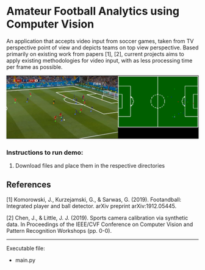 # Amateur Football Analytics using Computer Vision
<p>
An application that accepts video input from soccer games, taken from TV perspective point of view and depicts 
teams on top view perspective.
Based primarily on existing work from papers [1], [2], current projects aims to apply existing methodologies for video 
input, with as less processing time per frame as possible.

![img.png](img.png)

### Instructions to run demo:
1. Download files and place them in the respective directories

## References
<a id="1">[1]</a> 
Komorowski, J., Kurzejamski, G., & Sarwas, G. (2019). Footandball: Integrated player and ball detector. arXiv preprint arXiv:1912.05445.

<a id="2">[2]</a> 
Chen, J., & Little, J. J. (2019). Sports camera calibration via synthetic data. In Proceedings of the IEEE/CVF Conference on Computer Vision and Pattern Recognition Workshops (pp. 0-0).

---

Executable file:
* main.py

